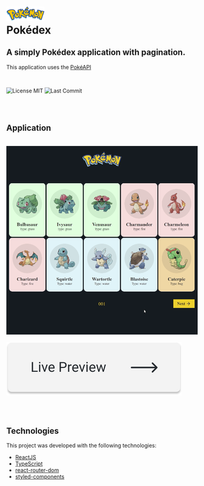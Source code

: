 <h1>
<img alt="Pokémon" width="100px" src="./src/assets/pokemon-logo.svg" />
<br>
Pokédex
</h1>
<h2>
A simply Pokédex application with pagination.
</h2>
<p>
This application uses the <a href="https://pokeapi.co/" target="_blank">PokéAPI</a>
</p>
<br>

<p>
<img alt="License MIT" src="https://img.shields.io/github/license/lailton-b/pokedex">
<img alt="Last Commit" src="https://img.shields.io/github/last-commit/lailton-b/pokedex">
</p>
<br><br>

<div>
<h2>Application</h2>
<br>
<img alt="Application" src="./app_gifs/pokedex.gif">
<br><br>


<a href="https://lailton-b.github.io/pokedex/">
  <img src="./src/assets/button.svg"/>
</a>
</div>

<br><br>

## Technologies

This project was developed with the following technologies:

- [ReactJS](https://reactjs.org/)
- [TypeScript](https://www.typescriptlang.org/)
- [react-router-dom](https://reactrouter.com/)
- [styled-components](https://www.styled-components.com/)